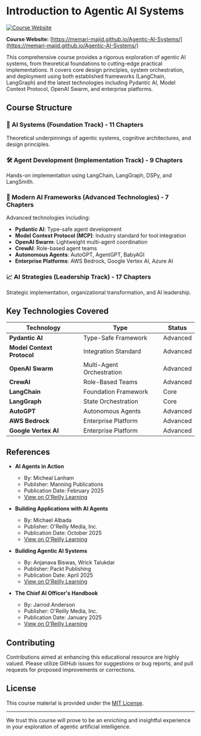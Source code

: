 # Introduction to Agentic AI Systems

[![Course Website](https://img.shields.io/badge/View%20Course%20Website-online-blue)](https://memari-majid.github.io/Agentic-AI-Systems/)

**Course Website:** [https://memari-majid.github.io/Agentic-AI-Systems/](https://memari-majid.github.io/Agentic-AI-Systems/)

This comprehensive course provides a rigorous exploration of agentic AI systems, from theoretical foundations to cutting-edge practical implementations. It covers core design principles, system orchestration, and deployment using both established frameworks (LangChain, LangGraph) and the latest technologies including Pydantic AI, Model Context Protocol, OpenAI Swarm, and enterprise platforms.

## Course Structure

### 🔬 AI Systems (Foundation Track) - 11 Chapters
Theoretical underpinnings of agentic systems, cognitive architectures, and design principles.

### 🛠️ Agent Development (Implementation Track) - 9 Chapters  
Hands-on implementation using LangChain, LangGraph, DSPy, and LangSmith.

### 🔧 Modern AI Frameworks (Advanced Technologies) - 7 Chapters
Advanced technologies including:
- **Pydantic AI**: Type-safe agent development
- **Model Context Protocol (MCP)**: Industry standard for tool integration  
- **OpenAI Swarm**: Lightweight multi-agent coordination
- **CrewAI**: Role-based agent teams
- **Autonomous Agents**: AutoGPT, AgentGPT, BabyAGI
- **Enterprise Platforms**: AWS Bedrock, Google Vertex AI, Azure AI

### 📈 AI Strategies (Leadership Track) - 17 Chapters
Strategic implementation, organizational transformation, and AI leadership.

## Key Technologies Covered

| Technology | Type | Status |
|------------|------|--------|
| **Pydantic AI** | Type-Safe Framework | Advanced |
| **Model Context Protocol** | Integration Standard | Advanced |
| **OpenAI Swarm** | Multi-Agent Orchestration | Advanced |
| **CrewAI** | Role-Based Teams | Advanced |
| **LangChain** | Foundation Framework | Core |
| **LangGraph** | State Orchestration | Core |
| **AutoGPT** | Autonomous Agents | Advanced |
| **AWS Bedrock** | Enterprise Platform | Advanced |
| **Google Vertex AI** | Enterprise Platform | Advanced |

## References

-   **AI Agents in Action**
    -   By: Micheal Lanham
    -   Publisher: Manning Publications
    -   Publication Date: February 2025
    -   [View on O'Reilly Learning](https://learning.oreilly.com/library/view/ai-agents-in/9781633436343/)

-   **Building Applications with AI Agents**
    -   By: Michael Albada
    -   Publisher: O'Reilly Media, Inc.
    -   Publication Date: October 2025
    -   [View on O'Reilly Learning](https://learning.oreilly.com/library/view/building-applications-with/9781098176495/)

-   **Building Agentic AI Systems**
    -   By: Anjanava Biswas, Wrick Talukdar
    -   Publisher: Packt Publishing
    -   Publication Date: April 2025
    -   [View on O'Reilly Learning](https://learning.oreilly.com/library/view/building-agentic-ai/9781803238753/)

-   **The Chief AI Officer's Handbook**
    -   By: Jarrod Anderson
    -   Publisher: O'Reilly Media, Inc.
    -   Publication Date: January 2025
    -   [View on O'Reilly Learning](https://learning.oreilly.com/library/view/the-chief-ai/9781836200857/)

## Contributing

Contributions aimed at enhancing this educational resource are highly valued. Please utilize GitHub issues for suggestions or bug reports, and pull requests for proposed improvements or corrections.

## License

This course material is provided under the [MIT License](LICENSE.txt).

---

We trust this course will prove to be an enriching and insightful experience in your exploration of agentic artificial intelligence.
